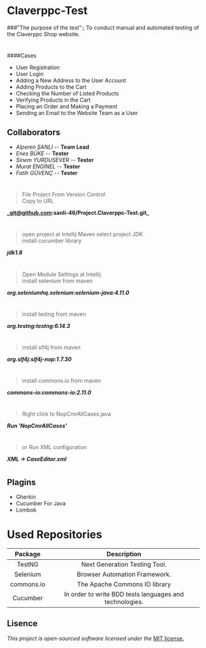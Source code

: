 # Claverppc-Test
###"The purpose of the test":; To conduct manual and automated testing of the Claverppc Shop website.
#
####Cases
- User Registration
- User Login
- Adding a New Address to the User Account
- Adding Products to the Cart
- Checking the Number of Listed Products
- Verifying Products in the Cart
- Placing an Order and Making a Payment
- Sending an Email to the Website Team as a User

## Collaborators
 * _Alperen ŞANLI_ -- **Team Lead** 
 *  _Enes BÜKE_ -- **Tester**
 * _Sinem YURDUSEVER_ -- **Tester**
 * _Murat ENGİNEL_ -- **Tester**
 * _Fatih GÜVENÇ_ -- **Tester**
#
#

> File Project From Version Control  
> Copy to URL  
   
**_git@github.com:sanli-46/Project.Claverppc-Test.git_**  
#
> open project at Intellij Maven 
> select project JDK  
>install cucumber library

**_jdk1.8_**  
#
> Open Module Settings at Intellij  
> install selenium from maven

**_org.seleniumhq.selenium:selenium-java:4.11.0_**  
#
> install testng from maven

**_org.testng:testng:6.14.3_**  
#
> install slf4j from maven

**_org.slf4j:slf4j-nop:1.7.30_**  
#
> install commons.io from maven

**_commons-io:commons-io:2.11.0_**  
#
> Right click to NopCmrAllCases.java

**_Run 'NopCmrAllCases'_**  
#
>  or Run XML configuration

**_XML -> CaseEditor.xml_**  
#


## Plagins

- Gherkin
- Cucumber For Java
- Lombok

# Used Repositories

| Package   |  Description  |
|:-------:|:------:|
| TestNG | Next Generation Testing Tool. |
| Selenium | Browser Automation Framework. |
| commons.io | The Apache Commons IO library |
|Cucumber |In order to write BDD tests languages and technologies.|

## **Lisence**  

_This project is open-sourced software licensed under the_ [MIT license.](Lisence.md)






